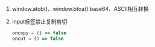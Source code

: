 1. window.atob()、window.btoa() 
	base64、ASCII相互转换
	
2. input标签禁止复制剪切
	```javascript
	oncopy = () => false
	oncut = () => false
	```
	
